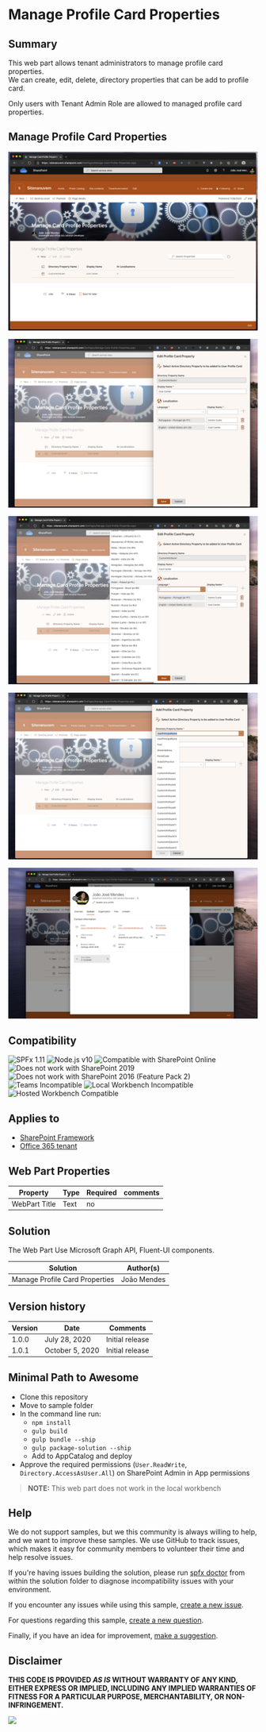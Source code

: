 # Manage Profile Card Properties 

## Summary

This web part allows tenant administrators to manage profile card properties.  
We can create, edit, delete, directory properties that can be add to profile card.

Only users with Tenant Admin Role are allowed to managed profile card properties. 

## Manage Profile Card Properties

![manageProps](assets/Screenshot1.png)

![manageProps](assets/Screenshot2.png)

![manageProps](assets/Screenshot3.png)

![manageProps](assets/Screenshot4.png)

![manageProps](assets/Screenshot5.png)


## Compatibility

![SPFx 1.11](https://img.shields.io/badge/SPFx-1.11.0-green.svg)
![Node.js v10](https://img.shields.io/badge/Node.js-v10-green.svg)
![Compatible with SharePoint Online](https://img.shields.io/badge/SharePoint%20Online-Compatible-green.svg)
![Does not work with SharePoint 2019](https://img.shields.io/badge/SharePoint%20Server%202019-Incompatible-red.svg "SharePoint Server 2019 requires SPFx 1.4.1 or lower")
![Does not work with SharePoint 2016 (Feature Pack 2)](https://img.shields.io/badge/SharePoint%20Server%202016%20(Feature%20Pack%202)-Incompatible-red.svg "SharePoint Server 2016 Feature Pack 2 requires SPFx 1.1")
![Teams Incompatible](https://img.shields.io/badge/Teams-Incompatible-lightgrey.svg)
![Local Workbench Incompatible](https://img.shields.io/badge/Local%20Workbench-Incompatible-red.svg "This solution requires access to Microsoft Graph API")
![Hosted Workbench Compatible](https://img.shields.io/badge/Hosted%20Workbench-Compatible-green.svg)

## Applies to

* [SharePoint Framework](https://docs.microsoft.com/sharepoint/dev/spfx/sharepoint-framework-overview)
* [Office 365 tenant](https://docs.microsoft.com/sharepoint/dev/spfx/set-up-your-development-environment)

## Web Part Properties
 
Property |Type|Required| comments
--------------------|----|--------|----------
WebPart Title| Text| no|
 

## Solution

The Web Part Use Microsoft Graph API, Fluent-UI components.

Solution|Author(s)
--------|---------
Manage Profile Card Properties |João Mendes

## Version history

Version|Date|Comments
-------|----|--------
1.0.0|July 28, 2020|Initial release
1.0.1|October 5, 2020|Initial release

## Minimal Path to Awesome

- Clone this repository
- Move to sample folder
- In the command line run:
  - `npm install`
  - `gulp build`
  - `gulp bundle --ship`
  - `gulp package-solution --ship`
  - Add to AppCatalog and deploy
- Approve the required permissions (`User.ReadWrite`, `Directory.AccessAsUser.All`) on SharePoint Admin in App permissions

> **NOTE:** This web part does not work in the local workbench


## Help

We do not support samples, but we this community is always willing to help, and we want to improve these samples. We use GitHub to track issues, which makes it easy for  community members to volunteer their time and help resolve issues.

If you're having issues building the solution, please run [spfx doctor](https://pnp.github.io/cli-microsoft365/cmd/spfx/spfx-doctor/) from within the solution folder to diagnose incompatibility issues with your environment.

If you encounter any issues while using this sample, [create a new issue](https://github.com/pnp/sp-dev-fx-webparts/issues/new?assignees=&labels=Needs%3A+Triage+%3Amag%3A%2Ctype%3Abug-suspected%2Csample%3A%20react-manage-profile-card-properties&template=bug-report.yml&sample=react-manage-profile-card-properties&authors=@joaojmendes&title=react-manage-profile-card-properties%20-%20).

For questions regarding this sample, [create a new question](https://github.com/pnp/sp-dev-fx-webparts/issues/new?assignees=&labels=Needs%3A+Triage+%3Amag%3A%2Ctype%3Aquestion%2Csample%3A%20react-manage-profile-card-properties&template=question.yml&sample=react-manage-profile-card-properties&authors=@joaojmendes&title=react-manage-profile-card-properties%20-%20).

Finally, if you have an idea for improvement, [make a suggestion](https://github.com/pnp/sp-dev-fx-webparts/issues/new?assignees=&labels=Needs%3A+Triage+%3Amag%3A%2Ctype%3Aenhancement%2Csample%3A%20react-manage-profile-card-properties&template=question.yml&sample=react-manage-profile-card-properties&authors=@joaojmendes&title=react-manage-profile-card-properties%20-%20).

## Disclaimer

**THIS CODE IS PROVIDED *AS IS* WITHOUT WARRANTY OF ANY KIND, EITHER EXPRESS OR IMPLIED, INCLUDING ANY IMPLIED WARRANTIES OF FITNESS FOR A PARTICULAR PURPOSE, MERCHANTABILITY, OR NON-INFRINGEMENT.**


<img src="https://pnptelemetry.azurewebsites.net/sp-dev-fx-webparts/samples/react-manage-profile-card-properties" />
